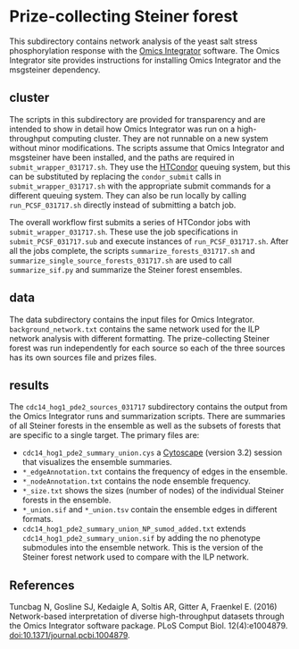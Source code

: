 # Prize-collecting Steiner forest
This subdirectory contains network analysis of the yeast salt stress
phosphorylation response with the [Omics
Integrator](https://github.com/fraenkel-lab/OmicsIntegrator) software. The Omics
Integrator site provides instructions for installing Omics Integrator and the
msgsteiner dependency.

## cluster
The scripts in this subdirectory are provided for transparency and are intended
to show in detail how Omics Integrator was run on a high-throughput computing
cluster.  They are not runnable on a new system without minor modifications.
The scripts assume that Omics Integrator and msgsteiner have been installed, and
the paths are required in `submit_wrapper_031717.sh`.  They use the
[HTCondor](https://research.cs.wisc.edu/htcondor/) queuing system, but this can
be substituted by replacing the `condor_submit` calls in
`submit_wrapper_031717.sh` with the appropriate submit commands for a different
queuing system.  They can also be run locally by calling `run_PCSF_031717.sh`
directly instead of submitting a batch job.

The overall workflow first submits a series of HTCondor jobs with
`submit_wrapper_031717.sh`. These use the job specifications in
`submit_PCSF_031717.sub` and execute instances of `run_PCSF_031717.sh`.  After
all the jobs complete, the  scripts `summarize_forests_031717.sh` and
`summarize_single_source_forests_031717.sh` are used to call `summarize_sif.py`
and summarize the Steiner forest ensembles.

## data
The data subdirectory contains the input files for Omics Integrator.
`background_network.txt` contains the same network used for the ILP network
analysis with different formatting.  The prize-collecting Steiner forest was
run independently for each source so each of the three sources has its own
sources file and prizes files.

## results
The `cdc14_hog1_pde2_sources_031717` subdirectory contains the output from the
Omics Integrator runs and summarization scripts.  There are summaries of all
Steiner forests in the ensemble as well as the subsets of forests that are
specific to a single target.  The primary files are:
- `cdc14_hog1_pde2_summary_union.cys` a [Cytoscape](http://www.cytoscape.org/)
(version 3.2) session that visualizes the ensemble summaries.
- `*_edgeAnnotation.txt` contains the frequency of edges in the ensemble.
- `*_nodeAnnotation.txt` contains the node ensemble frequency.
- `*_size.txt` shows the sizes (number of nodes) of the individual Steiner
forests in the ensemble.
- `*_union.sif` and `*_union.tsv` contain the ensemble edges in different formats.
- `cdc14_hog1_pde2_summary_union_NP_sumod_added.txt` extends
`cdc14_hog1_pde2_summary_union.sif` by adding the no phenotype submodules into
the ensemble network.  This is the version of the Steiner forest network used
to compare with the ILP network.

## References
Tuncbag N, Gosline SJ, Kedaigle A, Soltis AR, Gitter A, Fraenkel E. (2016)
Network-based interpretation of diverse high-throughput datasets through the
Omics Integrator software package.
PLoS Comput Biol. 12(4):e1004879.
[doi:10.1371/journal.pcbi.1004879](https://doi.org/10.1371/journal.pcbi.1004879).

